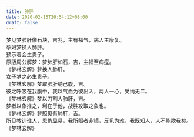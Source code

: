 ```yaml
---
title: 肺肝
date: 2020-02-15T20:54:12+08:00
draft: false
---
```


梦见梦肺肝像石块，吉兆，主有福气，病人主康复。<br>
孕妇梦换人肺肝。<br>
预示着会生贵子。<br>
原版周公解梦：梦肺肝如石，吉，主福至病痊。<br>
《梦林玄解》梦换人肺肝。<br>
女子梦之必生贵子。<br>
《梦林玄解》梦取肺肝纳己腹，吉。<br>
彼之呼吸在我腹中，我以气血为彼出入，两人一心，受纳无二。<br>
《梦林玄解》梦以刀割人肺肝，吉。<br>
梦者以象推之，利在于他，战胜攻取之象也。<br>
《梦林玄解》梦照见有肺肝，吉。<br>
所见教训谁人，恩仇显易，我所照者非镜，反见为难，我既知人，人不能欺我矣。<br>
《梦林玄解》